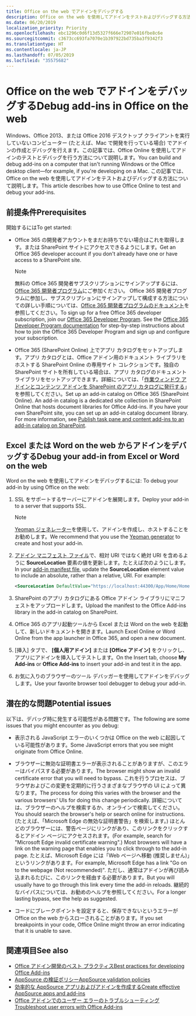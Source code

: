 ```yaml
---
title: Office on the web でアドインをデバッグする
description: Office on the web を使用してアドインをテストおよびデバッグする方法。
ms.date: 06/20/2019
localization_priority: Priority
ms.openlocfilehash: ebc1296c0d6f13d5327f666e72907e016fbe8c6e
ms.sourcegitcommit: c3673cc693fa7070e1b397922bd735ba3f9342f3
ms.translationtype: HT
ms.contentlocale: ja-JP
ms.lasthandoff: 07/05/2019
ms.locfileid: "35575682"
---
```

# <a name="debug-add-ins-in-office-on-the-web"></a><span data-ttu-id="4ea50-103">Office on the web でアドインをデバッグする</span><span class="sxs-lookup"><span data-stu-id="4ea50-103">Debug add-ins in Office on the web</span></span>


<span data-ttu-id="4ea50-104">Windows、Office 2013、または Office 2016 デスクトップ クライアントを実行していないコンピューター (たとえば、Mac で開発を行っている場合) でアドインの作成とデバッグを行えます。この記事では、Office Online を使用してアドインのテストとデバッグを行う方法について説明します。</span><span class="sxs-lookup"><span data-stu-id="4ea50-104">You can build and debug add-ins on a computer that isn't running Windows or the Office desktop client&mdash;for example, if you're developing on a Mac.</span></span> <span data-ttu-id="4ea50-105">この記事では、Office on the web を使用してアドインをテストおよびデバッグする方法について説明します。</span><span class="sxs-lookup"><span data-stu-id="4ea50-105">This article describes how to use Office Online to test and debug your add-ins.</span></span> 

## <a name="prerequisites"></a><span data-ttu-id="4ea50-106">前提条件</span><span class="sxs-lookup"><span data-stu-id="4ea50-106">Prerequisites</span></span>

<span data-ttu-id="4ea50-107">開始するには</span><span class="sxs-lookup"><span data-stu-id="4ea50-107">To get started:</span></span>

- <span data-ttu-id="4ea50-108">Office 365 の開発者アカウントをまだお持ちでない場合はこれを取得します。または SharePoint サイトにアクセスできるようにします。</span><span class="sxs-lookup"><span data-stu-id="4ea50-108">Get an Office 365 developer account if you don't already have one or have access to a SharePoint site.</span></span>

  > [!NOTE]
  > <span data-ttu-id="4ea50-p102">無料の Office 365 開発者サブスクリプションにサインアップするには、[Office 365 開発者プログラム](https://developer.microsoft.com/office/dev-program)にご参加ください。 Office 365 開発者プログラムに参加し、サブスクリプションにサインアップして構成する方法についての詳しい手順については、[Office 365 開発者プログラムのドキュメント](/office/developer-program/office-365-developer-program)を参照してください。</span><span class="sxs-lookup"><span data-stu-id="4ea50-p102">To sign up for a free Office 365 developer subscription, join our [Office 365 Developer Program](https://developer.microsoft.com/office/dev-program). See the [Office 365 Developer Program documentation](/office/developer-program/office-365-developer-program) for step-by-step instructions about how to join the Office 365 Developer Program and sign up and configure your subscription.</span></span>

- <span data-ttu-id="4ea50-p103">Office 365 (SharePoint Online) 上でアプリ カタログをセットアップします。アプリ カタログとは、Office アドイン用のドキュメント ライブラリをホストする SharePoint Online の専用サイト コレクションです。独自の SharePoint サイトを所有している場合は、アプリ カタログのドキュメント ライブラリをセットアップできます。詳細については、「[作業ウィンドウ アドインとコンテンツ アドインを SharePoint のアプリ カタログに発行する](../publish/publish-task-pane-and-content-add-ins-to-an-add-in-catalog.md)」を参照してください。</span><span class="sxs-lookup"><span data-stu-id="4ea50-p103">Set up an add-in catalog on Office 365 (SharePoint Online). An add-in catalog is a dedicated site collection in SharePoint Online that hosts document libraries for Office Add-ins. If you have your own SharePoint site, you can set up an add-in catalog document library. For more information, see [Publish task pane and content add-ins to an add-in catalog on SharePoint](../publish/publish-task-pane-and-content-add-ins-to-an-add-in-catalog.md).</span></span>


## <a name="debug-your-add-in-from-excel-or-word-on-the-web"></a><span data-ttu-id="4ea50-114">Excel または Word on the web からアドインをデバッグする</span><span class="sxs-lookup"><span data-stu-id="4ea50-114">Debug your add-in from Excel or Word on the web</span></span>

<span data-ttu-id="4ea50-115">Word on the web を使用してアドインをデバッグするには: </span><span class="sxs-lookup"><span data-stu-id="4ea50-115">To debug your add-in by using Office on the web:</span></span>

1. <span data-ttu-id="4ea50-116">SSL をサポートするサーバーにアドインを展開します。</span><span class="sxs-lookup"><span data-stu-id="4ea50-116">Deploy your add-in to a server that supports SSL.</span></span>

    > [!NOTE]
    > <span data-ttu-id="4ea50-117">[Yeoman ジェネレーター](https://github.com/OfficeDev/generator-office)を使用して、アドインを作成し、ホストすることをお勧めします。</span><span class="sxs-lookup"><span data-stu-id="4ea50-117">We recommend that you use the [Yeoman generator](https://github.com/OfficeDev/generator-office) to create and host your add-in.</span></span>

2. <span data-ttu-id="4ea50-p104">[アドイン マニフェスト ファイル](../develop/add-in-manifests.md)で、相対 URI ではなく絶対 URI を含めるように **SourceLocation** 要素の値を更新します。たとえば次のようにします。</span><span class="sxs-lookup"><span data-stu-id="4ea50-p104">In your [add-in manifest file](../develop/add-in-manifests.md), update the **SourceLocation** element value to include an absolute, rather than a relative, URI. For example:</span></span>

    ```xml
    <SourceLocation DefaultValue="https://localhost:44300/App/Home/Home.html" />
    ```

3. <span data-ttu-id="4ea50-120">SharePoint のアプリ カタログにある Office アドイン ライブラリにマニフェストをアップロードします。</span><span class="sxs-lookup"><span data-stu-id="4ea50-120">Upload the manifest to the Office Add-ins library in the add-in catalog on SharePoint.</span></span>

4. <span data-ttu-id="4ea50-121">Office 365 のアプリ起動ツールから Excel または Word on the web を起動して、新しいドキュメントを開きます。</span><span class="sxs-lookup"><span data-stu-id="4ea50-121">Launch Excel Online or Word Online from the app launcher in Office 365, and open a new document.</span></span>

5. <span data-ttu-id="4ea50-122">[挿入] タブで、 **[個人用アドイン]** または **[Office アドイン]** をクリックし、アプリにアドインを挿入してテストします。</span><span class="sxs-lookup"><span data-stu-id="4ea50-122">On the Insert tab, choose  **My Add-ins** or **Office Add-ins** to insert your add-in and test it in the app.</span></span>

6. <span data-ttu-id="4ea50-123">お気に入りのブラウザーのツール デバッガーを使用してアドインをデバッグします。</span><span class="sxs-lookup"><span data-stu-id="4ea50-123">Use your favorite browser tool debugger to debug your add-in.</span></span>

## <a name="potential-issues"></a><span data-ttu-id="4ea50-124">潜在的な問題</span><span class="sxs-lookup"><span data-stu-id="4ea50-124">Potential issues</span></span>

<span data-ttu-id="4ea50-125">以下は、デバッグ時に発生する可能性がある問題です。</span><span class="sxs-lookup"><span data-stu-id="4ea50-125">The following are some issues that you might encounter as you debug:</span></span>

- <span data-ttu-id="4ea50-126">表示される JavaScript エラーのいくつかは Office on the web に起因している可能性があります。</span><span class="sxs-lookup"><span data-stu-id="4ea50-126">Some JavaScript errors that you see might originate from Office Online.</span></span>

- <span data-ttu-id="4ea50-127">ブラウザーに無効な証明書エラーが表示されることがありますが、このエラーはバイパスする必要があります。</span><span class="sxs-lookup"><span data-stu-id="4ea50-127">The browser might show an invalid certificate error that you will need to bypass.</span></span> <span data-ttu-id="4ea50-128">これを行うプロセスは、ブラウザおよびこの変更を定期的に行うさまざまなブラウザの UI によって異なります。</span><span class="sxs-lookup"><span data-stu-id="4ea50-128">The process for doing this varies with the browser and the various browsers' UIs for doing this change periodically.</span></span> <span data-ttu-id="4ea50-129">詳細については、ブラウザーのヘルプを検索するか、オンラインで検索してください。</span><span class="sxs-lookup"><span data-stu-id="4ea50-129">You should search the browser's help or search online for instructions.</span></span> <span data-ttu-id="4ea50-130">(たとえば、「Microsoft Edge の無効な証明書警告」を検索します。) ほとんどのブラウザーには、警告ページにリンクがあり、このリンクをクリックするとアドイン ページにアクセスされます。</span><span class="sxs-lookup"><span data-stu-id="4ea50-130">(For example, search for "Microsoft Edge invalid certificate warning".) Most browsers will have a link on the warning page that enables you to click through to the add-in page.</span></span> <span data-ttu-id="4ea50-131">たとえば、Microsoft Edge には「Web ページへ移動 (推奨しません)」というリンクがあります。</span><span class="sxs-lookup"><span data-stu-id="4ea50-131">For example, Microsoft Edge has a link "Go on to the webpage (Not recommended)".</span></span> <span data-ttu-id="4ea50-132">ただし、通常はアドインが再び読み込まれるたびに、このリンクを経由する必要があります。</span><span class="sxs-lookup"><span data-stu-id="4ea50-132">But you will usually have to go through this link every time the add-in reloads.</span></span> <span data-ttu-id="4ea50-133">継続的なバイパスについては、お勧めのヘルプを参照してください。</span><span class="sxs-lookup"><span data-stu-id="4ea50-133">For a longer lasting bypass, see the help as suggested.</span></span>

- <span data-ttu-id="4ea50-134">コードにブレークポイントを設定すると、保存できないというエラーが Office on the web からスローされることがあります。</span><span class="sxs-lookup"><span data-stu-id="4ea50-134">If you set breakpoints in your code, Office Online might throw an error indicating that it is unable to save.</span></span>

## <a name="see-also"></a><span data-ttu-id="4ea50-135">関連項目</span><span class="sxs-lookup"><span data-stu-id="4ea50-135">See also</span></span>

- [<span data-ttu-id="4ea50-136">Office アドイン開発のベスト プラクティス</span><span class="sxs-lookup"><span data-stu-id="4ea50-136">Best practices for developing Office Add-ins</span></span>](../concepts/add-in-development-best-practices.md)
- [<span data-ttu-id="4ea50-137">AppSource の検証ポリシー</span><span class="sxs-lookup"><span data-stu-id="4ea50-137">AppSource validation policies</span></span>](/office/dev/store/validation-policies)  
- [<span data-ttu-id="4ea50-138">効率的な AppSource アプリおよびアドインを作成する</span><span class="sxs-lookup"><span data-stu-id="4ea50-138">Create effective AppSource apps and add-ins</span></span>](/office/dev/store/create-effective-office-store-listings)  
- [<span data-ttu-id="4ea50-139">Office アドインでのユーザー エラーのトラブルシューティング</span><span class="sxs-lookup"><span data-stu-id="4ea50-139">Troubleshoot user errors with Office Add-ins</span></span>](testing-and-troubleshooting.md)
    

